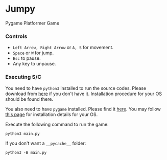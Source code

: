# Jumpy

Pygame Platformer Game

### Controls

* `Left Arrow, Right Arrow` or `A, S` for movement.
* `Space` or `W` for jump.
* `Esc` to pause.
* Any key to unpause.

### Executing S/C

You need to have `python3` installed to run the source codes. Please download from [here](https://www.python.org/downloads/) if you don't have it. Installation procedure for your OS should be found there.

You also need to have `pygame` installed. Please find it [here](https://www.pygame.org/). You may follow [this page](https://www.pygame.org/wiki/GettingStarted#Pygame%20Installation) for installation details for your OS.

Execute the following command to run the game:
```
python3 main.py
```

If you don't want a `__pycache__` folder:
```
python3 -B main.py
```
